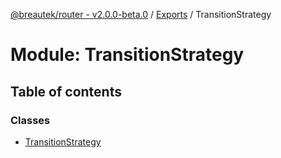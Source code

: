 [@breautek/router - v2.0.0-beta.0](../README.md) / [Exports](../modules.md) / TransitionStrategy

# Module: TransitionStrategy

## Table of contents

### Classes

- [TransitionStrategy](../classes/TransitionStrategy.TransitionStrategy-1.md)
